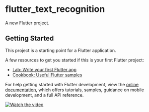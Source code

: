 # flutter_text_recognition

A new Flutter project.

## Getting Started

This project is a starting point for a Flutter application.

A few resources to get you started if this is your first Flutter project:

- [Lab: Write your first Flutter app](https://docs.flutter.dev/get-started/codelab)
- [Cookbook: Useful Flutter samples](https://docs.flutter.dev/cookbook)

For help getting started with Flutter development, view the
[online documentation](https://docs.flutter.dev/), which offers tutorials,
samples, guidance on mobile development, and a full API reference.

[![Watch the video](https://i.imgur.com/vKb2F1B.png)](https://drive.google.com/file/d/1PS-cRDCU44AlXcrMaTKp0oiZRBlQbVCx/view)
